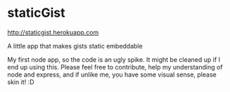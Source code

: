 staticGist
==========

http://staticgist.herokuapp.com

A little app that makes gists static embeddable

My first node app, so the code is an ugly spike. It might be cleaned up if I end up using this.
Please feel free to contribute, help my understanding of node and express, and if unlike me,
you have some visual sense, please skin it! :D
